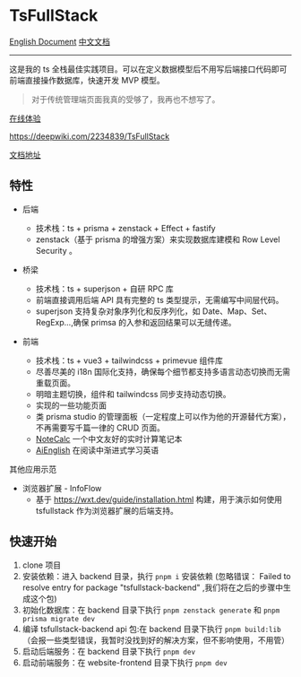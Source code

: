 # TsFullStack

[English Document](./README.md) [中文文档](./README_zh.md)

---

这是我的 ts 全栈最佳实践项目。可以在定义数据模型后不用写后端接口代码即可前端直接操作数据库，快速开发 MVP 模型。

> 对于传统管理端页面我真的受够了，我再也不想写了。

[在线体验](http://tsfullstack.heartstack.space/)

https://deepwiki.com/2234839/TsFullStack

[文档地址](https://shenzilong.cn/index/TsFullStack.html#20250413211142-d533spm)

## 特性

- 后端
  - 技术栈：ts + prisma + zenstack + Effect + fastify
  - zenstack（基于 prisma 的增强方案）来实现数据库建模和 Row Level Security 。

- 桥梁
  - 技术栈：ts + superjson + 自研 RPC 库
  - 前端直接调用后端 API 具有完整的 ts 类型提示，无需编写中间层代码。
  - superjson 支持复杂对象序列化和反序列化，如 Date、Map、Set、RegExp...,确保 primsa 的入参和返回结果可以无缝传递。

- 前端
  - 技术栈：ts + vue3 + tailwindcss + primevue 组件库
  - 尽善尽美的 i18n 国际化支持，确保每个细节都支持多语言动态切换而无需重载页面。
  - 明暗主题切换，组件和 tailwindcss 同步支持动态切换。
  - 实现的一些功能页面
   - 类 prisma studio 的管理面板（一定程度上可以作为他的开源替代方案），不再需要写千篇一律的 CRUD 页面。
   - [NoteCalc](https://tsfullstack.heartstack.space/noteCalc) 一个中文友好的实时计算笔记本
   - [AiEnglish](https://tsfullstack.heartstack.space/AiEnglish) 在阅读中渐进式学习英语

其他应用示范

- 浏览器扩展 - InfoFlow
  - 基于 https://wxt.dev/guide/installation.html 构建，用于演示如何使用 tsfullstack 作为浏览器扩展的后端支持。

## 快速开始

1. clone 项目
2. 安装依赖：进入 backend 目录，执行 `pnpm i` 安装依赖 (忽略错误： Failed to resolve entry for package "tsfullstack-backend" ,我们将在之后的步骤中生成这个包)
3. 初始化数据库：在 backend 目录下执行 `pnpm zenstack generate` 和 `pnpm prisma migrate dev`
4. 编译 tsfullstack-backend api 包:在 backend 目录下执行 `pnpm build:lib` （会报一些类型错误，我暂时没找到好的解决方案，但不影响使用，不用管）
5. 启动后端服务：在 backend 目录下执行 `pnpm dev`
6. 启动前端服务：在 website-frontend 目录下执行 `pnpm dev`
